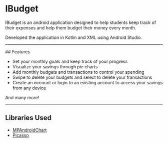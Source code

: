 # IBudget

IBudget is an android application designed to help students keep track 
of their expenses and help them budget their money every month. 

Developed the application in Kotlin and XML using Android Studio.

<hr />
## Features

* Set your monthly goals and keep track of your progress
* Visualize your savings through pie charts
* Add monthly budgets and transactions to control your spending
* Swipe to delete your budgets and select to delete your transactions
* Create an occount or login to an existing account to access your savings from any device

And many more!

<hr />

## Libraries Used
* <a href="https://github.com/PhilJay/MPAndroidChart">MPAndroidChart</a>
* <a href="https://github.com/square/picasso">Picasso</a>
